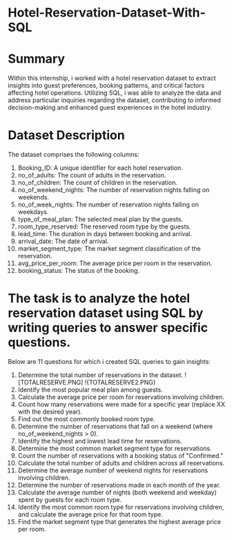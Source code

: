 # Hotel-Reservation-Dataset-With-SQL
# Summary
Within this internship, i worked with a hotel reservation dataset to extract insights into guest preferences, booking patterns, and critical factors affecting hotel operations. Utilizing SQL, i was able to analyze the data and address particular inquiries regarding the dataset, contributing to informed decision-making and enhanced guest experiences in the hotel industry.

# Dataset Description
The dataset comprises the following columns:

1. Booking_ID: A unique identifier for each hotel reservation.
2. no_of_adults: The count of adults in the reservation.
3. no_of_children: The count of children in the reservation.
4. no_of_weekend_nights: The number of reservation nights falling on weekends.
5. no_of_week_nights: The number of reservation nights falling on weekdays.
6. type_of_meal_plan: The selected meal plan by the guests.
7. room_type_reserved: The reserved room type by the guests.
8. lead_time: The duration in days between booking and arrival.
9. arrival_date: The date of arrival.
10. market_segment_type: The market segment classification of the reservation.
11. avg_price_per_room: The average price per room in the reservation.
12. booking_status: The status of the booking.

# The task is to analyze the hotel reservation dataset using SQL by writing queries to answer specific questions. 
Below are 11 questions for which i created SQL queries to gain insights:

1. Determine the total number of reservations in the dataset.
   ![TOTALRESERVE.PNG]
   !{TOTALRESERVE2.PNG}
3. Identify the most popular meal plan among guests.
4. Calculate the average price per room for reservations involving children.
5. Count how many reservations were made for a specific year (replace XX with the desired year).
6. Find out the most commonly booked room type.
7. Determine the number of reservations that fall on a weekend (where no_of_weekend_nights > 0).
8. Identify the highest and lowest lead time for reservations.
9. Determine the most common market segment type for reservations.
10. Count the number of reservations with a booking status of "Confirmed."
11. Calculate the total number of adults and children across all reservations.
12. Determine the average number of weekend nights for reservations involving children.
13. Determine the number of reservations made in each month of the year.
14. Calculate the average number of nights (both weekend and weekday) spent by guests for each room type.
15. Identify the most common room type for reservations involving children, and calculate the average price for that room type.
16. Find the market segment type that generates the highest average price per room.
